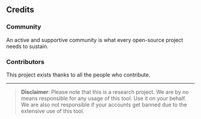 ## Credits
### Community
An active and supportive community is what every open-source project needs to sustain.

### Contributors
This project exists thanks to all the people who contribute.

---

> **Disclaimer**: Please note that this is a research project. We are by no means responsible for any usage of this tool. Use it on your behalf. We are also not responsible if your accounts get banned due to the extensive use of this tool.
